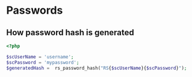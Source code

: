 # Passwords

## How password hash is generated

```php
<?php

$scUserName = 'username';
$scPassword = 'mypassword';
$generatedHash =  rs_password_hash("RS{$scUserName}{$scPassword}");

```